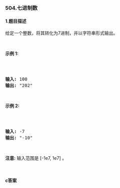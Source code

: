 ### 504.七进制数

#### 1.题目描述

<p>给定一个整数，将其转化为7进制，并以字符串形式输出。</p><br/><p><strong>示例 1:</strong></p><br/><pre><br/><strong>输入:</strong> 100<br/><strong>输出:</strong> &quot;202&quot;<br/></pre><br/><p><strong>示例 2:</strong></p><br/><pre><br/><strong>输入:</strong> -7<br/><strong>输出:</strong> &quot;-10&quot;<br/></pre><br/><p><strong>注意:</strong> 输入范围是&nbsp;[-1e7, 1e7] 。</p><br/>

#### c答案

```c

